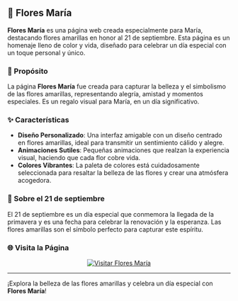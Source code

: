 ## 🌼 Flores María

**Flores María** es una página web creada especialmente para María, destacando flores amarillas en honor al 21 de septiembre. Esta página es un homenaje lleno de color y vida, diseñado para celebrar un día especial con un toque personal y único.

### 🌟 Propósito
La página **Flores María** fue creada para capturar la belleza y el simbolismo de las flores amarillas, representando alegría, amistad y momentos especiales. Es un regalo visual para María, en un día significativo.

### ✨ Características
- **Diseño Personalizado**: Una interfaz amigable con un diseño centrado en flores amarillas, ideal para transmitir un sentimiento cálido y alegre.
- **Animaciones Sutiles**: Pequeñas animaciones que realzan la experiencia visual, haciendo que cada flor cobre vida.
- **Colores Vibrantes**: La paleta de colores está cuidadosamente seleccionada para resaltar la belleza de las flores y crear una atmósfera acogedora.

### 📅 Sobre el 21 de septiembre
El 21 de septiembre es un día especial que conmemora la llegada de la primavera y es una fecha para celebrar la renovación y la esperanza. Las flores amarillas son el símbolo perfecto para capturar este espíritu.

### 🌐 Visita la Página
<p align="center">
  <a href="flores-maria.vercel.app" target="_blank">
    <img src="https://img.shields.io/badge/-Visitar_Página-00c853?style=for-the-badge&logo=google-chrome" alt="Visitar Flores María" />
  </a>
</p>

---

¡Explora la belleza de las flores amarillas y celebra un día especial con **Flores María**!
